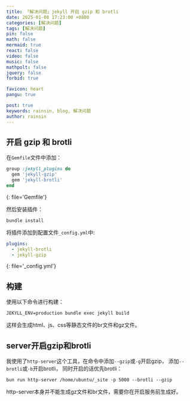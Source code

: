 ```yaml
---
title: 「解决问题」jekyll 开启 gzip 和 brotli
date: 2025-01-08 17:23:00 +0800
categories: [解决问题]
tags: [解决问题]
pin: false
math: false
mermaid: true
react: false
video: false
music: false
mathpolt: false
jquery: false
forbid: true

favicon: heart
pangu: true

post: true
keywords: rainsin, blog, 解决问题
author: rainsin
---
```


## 开启 gzip 和 brotli

在`Gemfile`文件中添加：

```ruby
group :jekyll_plugins do
  gem 'jekyll-gzip'
  gem 'jekyll-brotli'
end
```
{: file='Gemfile'}

然后安装插件：

```shell
bundle install
```

将插件添加到配置文件`_config.yml`中:

```yaml
plugins:
  - jekyll-brotli
  - jekyll-gzip
```
{: file='_config.yml'}

## 构建

使用以下命令进行构建：

```shell
JEKYLL_ENV=production bundle exec jekyll build
```

这样会生成html、js、css等静态文件的br文件和gz文件。

## server开启gzip和brotli

我使用了`http-server`这个工具，在命令中添加`--gzip`或`-g`开启gzip， 添加`--brotli`或`-b`开启brotli， 同时开启的话优先brotli：

```shell
bun run http-server /home/ubuntu/_site -p 5000 --brotli --gzip
```

http-server本身并不能生成gz文件和br文件，需要你在开启服务前生成好。